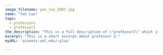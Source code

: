 ```yaml
---
image_filename: yan_luo_2007.jpg
name: "Yan Luo"
tags:
  - professors
  - professor1
the_description: "This is a full description of \"professor1\" which is set to Professor Yan Luo. Here we can put more information about the person."
excerpt: "This is a short excerpt about professor 2."
myURL: 'acanets.uml.edu/~yluo'

---
```

